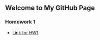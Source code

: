 ## Welcome to My GitHub Page

### Homework 1

* [Link for HW1](https://github.com/BU-IE-360/spring24-idilceylan/ie360_HW1.html)


